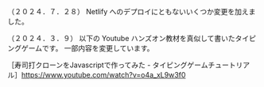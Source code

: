 （２０２４．７．２８）
Netlify へのデプロイにともないいくつか変更を加えました。

（２０２４．３．９）
以下の Youtube ハンズオン教材を真似して書いたタイピングゲームです。
一部内容を変更しています。

［寿司打クローンをJavascriptで作ってみた - タイピングゲームチュートリアル］https://www.youtube.com/watch?v=o4a_xL9w3f0